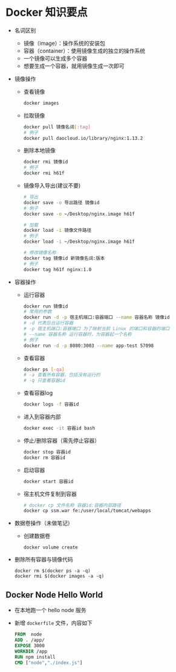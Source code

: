 # Docker 知识要点

- 名词区别

  - 镜像（image）：操作系统的安装包
  - 容器（container）：使用镜像生成的独立的操作系统
  - 一个镜像可以生成多个容器
  - 想要生成一个容器，就用镜像生成一次即可

- 镜像操作

  - 查看镜像

    ```sh
    docker images
    ```

  - 拉取镜像

    ```sh
    docker pull 镜像名词[:tag]
    # 例子
    docker pull daocloud.io/library/nginx:1.13.2
    ```

  - 删除本地镜像

    ```sh
    docker rmi 镜像id
    # 例子
    docker rmi h61f
    ```

  - 镜像导入导出(建议不要)

    ```sh
    # 导出
    docker save -o 导出路径 镜像id
    # 例子
    docker save -o ~/Desktop/nginx.image h61f
    
    # 加载
    docker load -i 镜像文件路径
    # 例子
    docker load -i ~/Desktop/nginx.image h61f
    
    # 修改镜像名称
    docker tag 镜像id 新镜像名词:版本
    # 例子
    docker tag h61f nginx:1.0
    ```

- 容器操作

  - 运行容器

    ```sh
    docker run 镜像id
    # 常用的参数
    docker run -d -p 宿主机端口:容器端口 --name 容器名称 镜像id
    # -d 代表后台运行容器
    # -p 宿主机端口:容器端口 为了映射当前 Linux 的端口和容器的端口
    # --name 容器名称 运行容器时，为容器起一个名称
    # 例子
    docker run -d -p 8080:3003 --name app-test 57098
    ```

  - 查看容器

    ```sh
    docker ps [-qa]
    # -a 查看所有容器，包括没有运行的
    # -q 只查看容器id
    ```

  - 查看容器log

    ```sh
    docker logs -f 容器id
    ```

  - 进入到容器内部

    ```sh
    docker exec -it 容器id bash  
    ```

  - 停止/删除容器（需先停止容器）

    ```sh
    docker stop 容器id
    docker rm 容器id
    ```

  - 启动容器

    ````sh
    docker start 容器id
    ````

  - 宿主机文件复制到容器

    ```sh
    # docker cp 文件名称 容器id:容器内部路径
    docker cp ssm.war fe:/user/local/tomcat/webapps
    ```

- 数据卷操作（未做笔记）

  - 创建数据卷

    ```
    docker volume create 
    ```



- 删除所有容器与镜像代码

  ```
  docker rm $(docker ps -a -q)
  docker rmi $(docker images -a -q)
  ```

  





## Docker Node Hello World

- 在本地跑一个 hello node 服务

- 新增 `dockerfile` 文件，内容如下

  ```dockerfile
  FROM  node 
  ADD . /app/
  EXPOSE 3000
  WORKDIR /app
  RUN npm install
  CMD ["node","./index.js"]
  ```

  